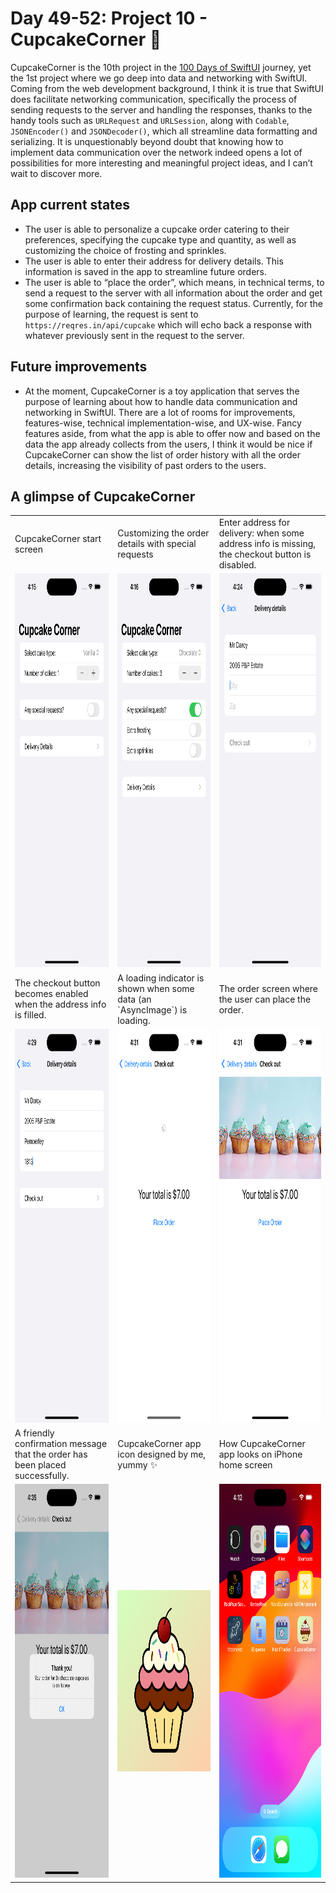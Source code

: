 # Day 49-52: Project 10 - CupcakeCorner 🧁

CupcakeCorner is the 10th project in the [100 Days of SwiftUI](https://www.hackingwithswift.com/100/swiftui) journey, yet the 1st project where we go deep into data and networking with SwiftUI. Coming from the web development background, I think it is true that SwiftUI does facilitate networking communication, specifically the process of sending requests to the server and handling the responses, thanks to the handy tools such as `URLRequest` and `URLSession`, along with  `Codable`, `JSONEncoder()` and `JSONDecoder()`, which all streamline data formatting and serializing. It is unquestionably beyond doubt that knowing how to implement data communication over the network indeed opens a lot of possibilities for more interesting and meaningful project ideas, and I can’t wait to discover more.

## App current states
- The user is able to personalize a cupcake order catering to their preferences, specifying the cupcake type and quantity, as well as customizing the choice of frosting and sprinkles.
- The user is able to enter their address for delivery details. This information is saved in the app to streamline future orders.
- The user is able to “place the order”, which means, in technical terms, to send a request to the server with all information about the order and get some confirmation back containing the request status. Currently, for the purpose of learning, the request is sent to `https://reqres.in/api/cupcake` which will echo back a response with whatever previously sent in the request to the server.

## Future improvements
- At the moment, CupcakeCorner is a toy application that serves the purpose of learning about how to handle data communication and networking in SwiftUI. There are a lot of rooms for improvements, features-wise, technical implementation-wise, and UX-wise. Fancy features aside, from what the app is able to offer now and based on the data the app already collects from the users, I think it would be nice if CupcakeCorner can show the list of order history with all the order details, increasing the visibility of past orders to the users.

  
## A glimpse of CupcakeCorner
<table>
  <tr>
    <td>CupcakeCorner start screen</td>
    <td>Customizing the order details with special requests</td>
    <td>Enter address for delivery: when some address info is missing, the checkout button is disabled.</td>
  </tr>
  <tr>
    <td><img src="screenshots/cupcakecorner-screen-1.png" width=290 height=630></td>
    <td><img src="screenshots/cupcakecorner-screen-2.png" width=290 height=630></td>
    <td><img src="screenshots/cupcakecorner-screen-3.png" width=290 height=630></td>
  </tr>
  <tr>
    <td>The checkout button becomes enabled when the address info is filled.</td>
    <td>A loading indicator is shown when some data (an `AsyncImage`) is loading.</td>
    <td>The order screen where the user can place the order.</td>
  </tr>
  <tr>
    <td><img src="screenshots/cupcakecorner-screen-4.png" width=290 height=630></td>
    <td><img src="screenshots/cupcakecorner-screen-5.png" width=290 height=630></td>
    <td><img src="screenshots/cupcakecorner-screen-6.png" width=290 height=630></td>
  </tr>
  <tr>
    <td>A friendly confirmation message that the order has been placed successfully.</td>
    <td>CupcakeCorner app icon designed by me, yummy ✨</td>
    <td>How CupcakeCorner app looks on iPhone home screen</td>
  </tr>
  <tr>
    <td><img src="screenshots/cupcakecorner-screen-7.png" width=290 height=630></td>
    <td><img src="screenshots/CupcakeCorner.png" width=290 height=290></td>
    <td><img src="screenshots/cupcakecorner-screen-0.png" width=290 height=630></td>
  </tr>
 </table>
